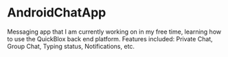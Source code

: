 # AndroidChatApp
Messaging app that I am currently working on in my free time, learning how to use the QuickBlox back end platform.
Features included:
Private Chat,
Group Chat,
Typing status,
Notifications,
etc.

